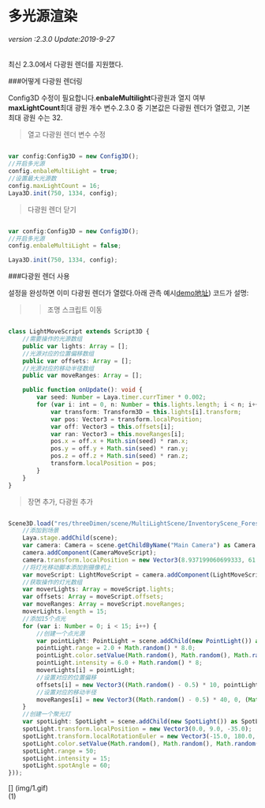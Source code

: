 # 多光源渲染

###### *version :2.3.0   Update:2019-9-27*

최신 2.3.0에서 다광원 렌더를 지원했다.

###어떻게 다광원 렌더링

Config3D 수정이 필요합니다.**enbaleMultilight**다광원과 열지 여부**maxLightCount**최대 광원 개수 변수.2.3.0 중 기본값은 다광원 렌더가 열렸고, 기본 최대 광원 수는 32.

> 열고 다광원 렌더 변수 수정


```typescript

var config:Config3D = new Config3D();
//开启多光源
config.enbaleMultiLight = true;
//设置最大光源数
config.maxLightCount = 16;
Laya3D.init(750, 1334, config);
```


>다광원 렌더 닫기


```typescript

var config:Config3D = new Config3D();
//开启多光源
config.enbaleMultiLight = false;

Laya3D.init(750, 1334, config);
```


###다광원 렌더 사용

설정을 완성하면 이미 다광원 렌더가 열렸다.아래 관측 예시[demo地址](http://layaair2.ldc2.layabox.com/demo2/?language=ch&category=3d&group=Lighting&name=MultiLight)) 코드가 설명:

>>조명 스크립트 이동


```typescript

class LightMoveScript extends Script3D {
    //需要操作的光源数组
	public var lights: Array = [];
	//光源对应的位置偏移数组
	public var offsets: Array = [];
	//光源对应的移动半径数组
	public var moveRanges: Array = [];

	public function onUpdate(): void {
		var seed: Number = Laya.timer.currTimer * 0.002;
		for (var i: int = 0, n: Number = this.lights.length; i < n; i++) {
			var transform: Transform3D = this.lights[i].transform;
			var pos: Vector3 = transform.localPosition;
			var off: Vector3 = this.offsets[i];
			var ran: Vector3 = this.moveRanges[i];
			pos.x = off.x + Math.sin(seed) * ran.x;
			pos.y = off.y + Math.sin(seed) * ran.y;
			pos.z = off.z + Math.sin(seed) * ran.z;
			transform.localPosition = pos;
		}
	}
}
```


> 장면 추가, 다광원 추가


```typescript

Scene3D.load("res/threeDimen/scene/MultiLightScene/InventoryScene_Forest.ls", Handler.create(this, function (scene: Scene3D): void {
    //添加到场景
    Laya.stage.addChild(scene);
    var camera: Camera = scene.getChildByName("Main Camera") as Camera;
    camera.addComponent(CameraMoveScript);
    camera.transform.localPosition = new Vector3(8.937199060699333, 61.364798067809126, -66.77836086472654);
	//将灯光移动脚本添加到摄像机上
    var moveScript: LightMoveScript = camera.addComponent(LightMoveScript) as LightMoveScript;
    //获取操作的灯光数组
    var moverLights: Array = moveScript.lights;
    var offsets: Array = moveScript.offsets;
    var moveRanges: Array = moveScript.moveRanges;
    moverLights.length = 15;
    //添加15个点光
    for (var i: Number = 0; i < 15; i++) {
        //创建一个点光源
        var pointLight: PointLight = scene.addChild(new PointLight()) as PointLight;
        pointLight.range = 2.0 + Math.random() * 8.0;
        pointLight.color.setValue(Math.random(), Math.random(), Math.random());
        pointLight.intensity = 6.0 + Math.random() * 8;
        moverLights[i] = pointLight;
        //设置对应的位置偏移
        offsets[i] = new Vector3((Math.random() - 0.5) * 10, pointLight.range * 0.75, (Math.random() - 0.5) * 10);
        //设置对应的移动半径
        moveRanges[i] = new Vector3((Math.random() - 0.5) * 40, 0, (Math.random() - 0.5) * 40);
    }
	//创建一个聚光灯
    var spotLight: SpotLight = scene.addChild(new SpotLight()) as SpotLight;
    spotLight.transform.localPosition = new Vector3(0.0, 9.0, -35.0);
    spotLight.transform.localRotationEuler = new Vector3(-15.0, 180.0, 0.0);
    spotLight.color.setValue(Math.random(), Math.random(), Math.random());
    spotLight.range = 50;
    spotLight.intensity = 15;
    spotLight.spotAngle = 60;
}));
```


[] (img/1.gif)<br>(1)